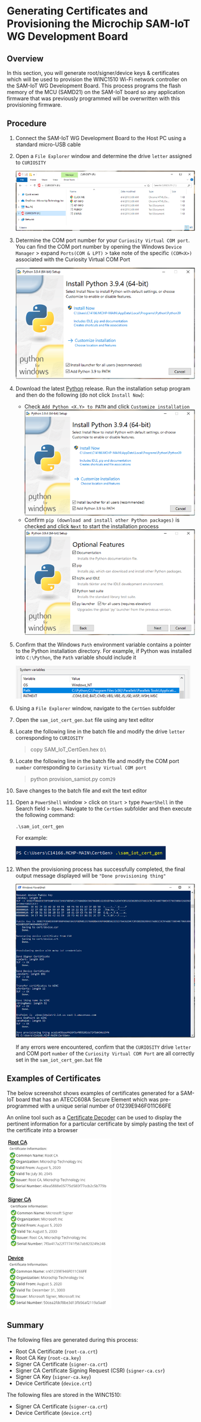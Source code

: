 # Generating Certificates and Provisioning the Microchip SAM-IoT WG Development Board

## Overview

In this section, you will generate root/signer/device keys & certificates which will be used to provision the WINC1510 Wi-Fi network controller on the SAM-IoT WG Development Board.  This process programs the flash memory of the MCU (SAMD21) on the SAM-IoT board so any application firmware that was previously programmed will be overwritten with this provisioning firmware.

## Procedure

1. Connect the SAM-IoT WG Development Board to the Host PC using a standard micro-USB cable

2. Open a `File Explorer` window and determine the drive `letter` assigned to `CURIOSITY` 

    <img src=".//media/image_01.png" />

3. Determine the COM port number for your `Curiosity Virtual COM port`.  You can find the COM port number by opening the Windows `Device Manager` &gt; expand `Ports(COM & LPT)` &gt; take note of the specific `(COM<X>)` associated with the Curiosity Virtual COM Port

    <img src=".//media/image_02.png" />

4. Download the latest [Python](https://www.python.org/downloads/) release. Run the installation setup program and then do the following (do not click `Install Now`):

    - Check `Add Python <X.Y> to PATH` and click `Customize installation`
        <img src=".//media/image_03.png" />
    - Confirm `pip (download and install other Python packages)` is checked and click `Next` to start the installation process
        <img src=".//media/image_04.png" />

5. Confirm that the Windows `Path` environment variable contains a pointer to the Python installation directory.  For example, if Python was installed into `C:\Python`, the `Path` variable should include it

    <img src=".//media/image_05.png" />

6. Using a `File Explorer` window, navigate to the `CertGen` subfolder

7. Open the `sam_iot_cert_gen.bat` file using any text editor

8. Locate the following line in the batch file and modify the drive `letter` corresponding to `CURIOSITY`

    > copy SAM_IoT_CertGen.hex `D`:\

9. Locate the following line in the batch file and modify the COM port `number` corresponding to `Curiosity Virtual COM port`

    > python provision_samiot.py com`29`

10. Save changes to the batch file and exit the text editor

11. Open a `PowerShell` window > click on `Start` > type `PowerShell` in the Search field > `Open`.  Navigate to the `CertGen` subfolder and then execute the following command:

    ```
    .\sam_iot_cert_gen
    ```
    For example:

    <img src=".//media/image_06.png" />

12. When the provisioning process has successfully completed, the final output message displayed will be `"Done provisioning thing"`

    <img src=".//media/image_07.png" />
  
    If any errors were encountered, confirm that the `CURIOSITY` drive `letter` and COM port `number` of the `Curiosity Virtual COM Port` are all correctly set in the `sam_iot_cert_gen.bat` file

## Examples of Certificates

The below screenshot shows examples of certificates generated for a SAM-IoT board that has an ATECC608A Secure Element which was pre-programmed with a unique serial number of 01239E946F011C66FE

An online tool such as a [Certificate Decoder](https://www.sslshopper.com/certificate-decoder.html) can be used to display the pertinent information for a particular certificate by simply pasting the text of the certificate into a browser

<img src=".//media/image_08.png" />

## Summary

The following files are generated during this process:

- Root CA Certificate (`root-ca.crt`)
- Root CA Key (`root-ca.key`)
- Signer CA Certificate (`signer-ca.crt`)
- Signer CA Certificate Signing Request (CSR) (`signer-ca.csr`)
- Signer CA Key (`signer-ca.key`)
- Device Certificate (`device.crt`)

The following files are stored in the WINC1510:

- Signer CA Certificate (`signer-ca.crt`)
- Device Certificate (`device.crt`)